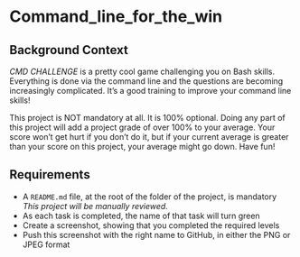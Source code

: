 # Command_line_for_the_win

## Background Context

_CMD CHALLENGE_ is a pretty cool game challenging you on Bash skills. Everything is done via the command line and the questions are becoming increasingly complicated. It’s a good training to improve your command line skills!

This project is NOT mandatory at all. It is 100% optional. Doing any part of this project will add a project grade of over 100% to your average. Your score won’t get hurt if you don’t do it, but if your current average is greater than your score on this project, your average might go down. Have fun!

## Requirements

* A `README.md` file, at the root of the folder of the project, is mandatory
_This project will be manually reviewed._
* As each task is completed, the name of that task will turn green
* Create a screenshot, showing that you completed the required levels
* Push this screenshot with the right name to GitHub, in either the PNG or JPEG format
